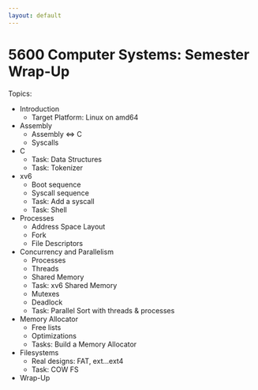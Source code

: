 ```yaml
---
layout: default
---
```


# 5600 Computer Systems: Semester Wrap-Up

Topics:

 - Introduction
   - Target Platform: Linux on amd64
 - Assembly
   - Assembly <=> C
   - Syscalls
 - C
   - Task: Data Structures
   - Task: Tokenizer
 - xv6
   - Boot sequence
   - Syscall sequence
   - Task: Add a syscall
   - Task: Shell
 - Processes
   - Address Space Layout
   - Fork
   - File Descriptors
 - Concurrency and Parallelism
   - Processes
   - Threads
   - Shared Memory
   - Task: xv6 Shared Memory
   - Mutexes
   - Deadlock
   - Task: Parallel Sort with threads & processes
 - Memory Allocator
   - Free lists
   - Optimizations
   - Tasks: Build a Memory Allocator
 - Filesystems
   - Real designs: FAT, ext...ext4
   - Task: COW FS
 - Wrap-Up 
   
